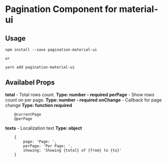 # Pagination Component for material-ui

## Usage
```
npm install --save pagination-material-ui

or

yarn add pagination-material-ui
```


## Availabel Props 
<strong>total</strong> - Total rows count. <strong>Type: number - required</strong>
<strong>perPage</strong> - Show rows count on per page.  <strong>Type: number - required</strong>
<strong>onChange</strong> - Callback for page change <strong>Type: function required</strong>
```
	@currentPage
	@perPage	
```
<strong>texts</strong> - Localization text <strong>Type: object</strong>

```
	{
		page: 'Page: ',
		perPage: 'Per Page: ',
		showing: 'Showing {total} of {from} to {to}'
	}
```